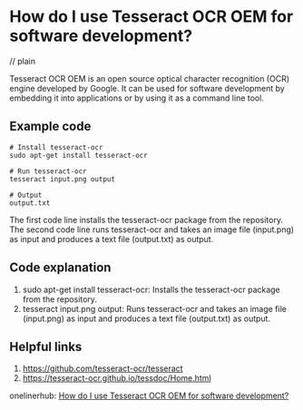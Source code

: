 # How do I use Tesseract OCR OEM for software development?
// plain

Tesseract OCR OEM is an open source optical character recognition (OCR) engine developed by Google. It can be used for software development by embedding it into applications or by using it as a command line tool.

## Example code

```
# Install tesseract-ocr
sudo apt-get install tesseract-ocr

# Run tesseract-ocr
tesseract input.png output

# Output
output.txt
```

The first code line installs the tesseract-ocr package from the repository. The second code line runs tesseract-ocr and takes an image file (input.png) as input and produces a text file (output.txt) as output.

## Code explanation


1. sudo apt-get install tesseract-ocr: Installs the tesseract-ocr package from the repository.
2. tesseract input.png output: Runs tesseract-ocr and takes an image file (input.png) as input and produces a text file (output.txt) as output.

## Helpful links

1. https://github.com/tesseract-ocr/tesseract
2. https://tesseract-ocr.github.io/tessdoc/Home.html

onelinerhub: [How do I use Tesseract OCR OEM for software development?](https://onelinerhub.com/tesseract-ocr/how-do-i-use-tesseract-ocr-oem-for-software-development)